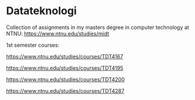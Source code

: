 # Datateknologi
Collection of assignments in my masters degree in computer technology at NTNU: https://www.ntnu.edu/studies/midt

1st semester courses:

https://www.ntnu.edu/studies/courses/TDT4167

https://www.ntnu.edu/studies/courses/TDT4195

https://www.ntnu.edu/studies/courses/TDT4200

https://www.ntnu.edu/studies/courses/TDT4287
